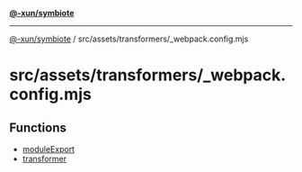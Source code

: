 [**@-xun/symbiote**](../../../../README.md)

***

[@-xun/symbiote](../../../../README.md) / src/assets/transformers/\_webpack.config.mjs

# src/assets/transformers/\_webpack.config.mjs

## Functions

- [moduleExport](functions/moduleExport.md)
- [transformer](functions/transformer.md)
